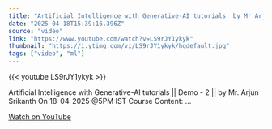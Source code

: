 ```yaml
---
title: "Artificial Intelligence with Generative-AI tutorials  by Mr Arjun Srikanth On 18-04-2025 5PM IST"
date: "2025-04-18T15:39:16.396Z"
source: "video"
link: "https://www.youtube.com/watch?v=LS9rJY1ykyk"
thumbnail: "https://i.ytimg.com/vi/LS9rJY1ykyk/hqdefault.jpg"
tags: ["video", "ml"]
---
```


{{< youtube LS9rJY1ykyk >}}

Artificial Intelligence with Generative-AI tutorials || Demo - 2 || by Mr. Arjun Srikanth On 18-04-2025 @5PM IST Course Content: ...

[Watch on YouTube](https://www.youtube.com/watch?v=LS9rJY1ykyk)
